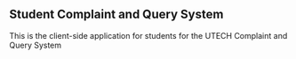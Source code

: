 ## Student Complaint and Query System

This is the client-side application for students for the UTECH Complaint and Query System